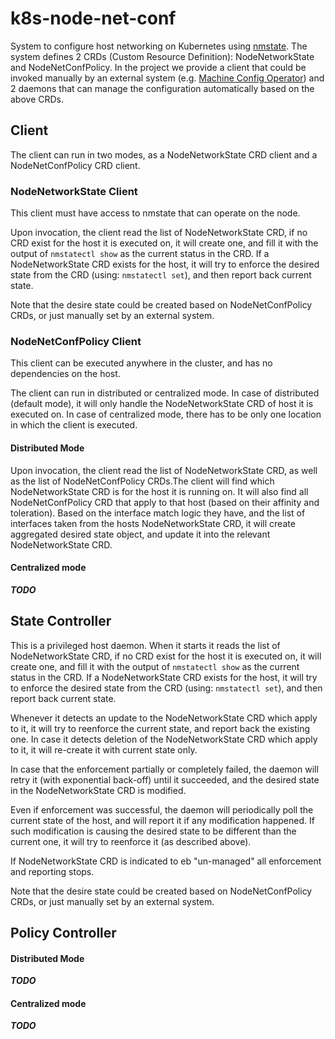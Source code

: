 # k8s-node-net-conf
System to configure host networking on Kubernetes using [nmstate](https://nmstate.github.io/).
The system defines 2 CRDs (Custom Resource Definition): NodeNetworkState and NodeNetConfPolicy.
In the project we provide a client that could be invoked manually by an external system (e.g. [Machine Config Operator](https://github.com/openshift/machine-config-operator)) and 2 daemons that can manage the configuration automatically based on the above CRDs.

## Client
The client can run in two modes, as a NodeNetworkState CRD client and a NodeNetConfPolicy CRD client.
### NodeNetworkState Client
This client must have access to nmstate that can operate on the node.

Upon invocation, the client read the list of NodeNetworkState CRD, if no CRD exist for the host it is executed on, it will create one, and fill it with the output of ```nmstatectl show``` as the current status in the CRD.
If a NodeNetworkState CRD exists for the host, it will try to enforce the desired state from the CRD (using: ```nmstatectl set```), and then report back current state.

Note that the desire state could be created based on NodeNetConfPolicy CRDs, or just manually set by an external system.
### NodeNetConfPolicy Client
This client can be executed anywhere in the cluster, and has no dependencies on the host.

The client can run in distributed or centralized mode. In case of distributed (default mode), it will only handle the NodeNetworkState CRD of host it is executed on. In case of centralized mode, there has to be only one location in which the client is executed.
#### Distributed Mode
Upon invocation, the client read the list of NodeNetworkState CRD, as well as the list of NodeNetConfPolicy CRDs.The client will find which NodeNetworkState CRD is for the host it is running on. It will also find all NodeNetConfPolicy CRD that apply to that host (based on their affinity and toleration). Based on the interface match logic they have, and the list of interfaces taken from the hosts NodeNetworkState CRD, it will create aggregated desired state object, and update it into the relevant NodeNetworkState CRD.
#### Centralized mode
___TODO___
## State Controller
This is a privileged host daemon. When it starts it reads the list of NodeNetworkState CRD, if no CRD exist for the host it is executed on, it will create one, and fill it with the output of ```nmstatectl show``` as the current status in the CRD. If a NodeNetworkState CRD exists for the host, it will try to enforce the desired state from the CRD (using: ```nmstatectl set```), and then report back current state.

Whenever it detects an update to the NodeNetworkState CRD which apply to it, it will try to reenforce the current state, and report back the existing one. In case it detects deletion of the NodeNetworkState CRD which apply to it, it will re-create it with current state only.

In case that the enforcement partially or completely failed, the daemon will retry it (with exponential back-off) until it succeeded, and the desired state in the NodeNetworkState CRD is modified.

Even if enforcement was successful, the daemon will periodically poll the current state of the host, and will report it if any modification happened. If such modification is causing the desired state to be different than the current one, it will try to reenforce it (as described above).

If NodeNetworkState CRD is indicated to eb "un-managed" all enforcement and reporting stops.

Note that the desire state could be created based on NodeNetConfPolicy CRDs, or just manually set by an external system.
## Policy Controller
#### Distributed Mode
___TODO___
#### Centralized mode
___TODO___
